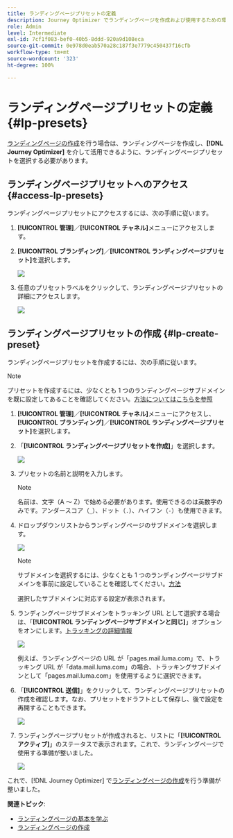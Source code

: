```yaml
---
title: ランディングページプリセットの定義
description: Journey Optimizer でランディングページを作成および使用するための環境を設定する方法を説明します。
role: Admin
level: Intermediate
exl-id: 7cf1f083-bef0-40b5-8ddd-920a9d108eca
source-git-commit: 0e978d0eab570a28c187f3e7779c450437f16cfb
workflow-type: tm+mt
source-wordcount: '323'
ht-degree: 100%

---
```


# ランディングページプリセットの定義 {#lp-presets}

[ランディングページの作成](../landing-pages/create-lp.md#create-a-lp)を行う場合は、ランディングページを作成し、**[!DNL Journey Optimizer]** を介して活用できるように、ランディングページプリセットを選択する必要があります。

## ランディングページプリセットへのアクセス {#access-lp-presets}

ランディングページプリセットにアクセスするには、次の手順に従います。

1. **[!UICONTROL 管理]**／**[!UICONTROL チャネル]**&#x200B;メニューにアクセスします。

1. **[!UICONTROL ブランディング]**／**[!UICONTROL ランディングページプリセット]**&#x200B;を選択します。

   ![](assets/lp_presets-access.png)

1. 任意のプリセットラベルをクリックして、ランディングページプリセットの詳細にアクセスします。

   ![](assets/lp_preset-details.png)

## ランディングページプリセットの作成 {#lp-create-preset}

ランディングページプリセットを作成するには、次の手順に従います。

>[!NOTE]
>
>プリセットを作成するには、少なくとも 1 つのランディングページサブドメインを既に設定してあることを確認してください。[方法についてはこちらを参照](lp-subdomains.md)

1. **[!UICONTROL 管理]**／**[!UICONTROL チャネル]**&#x200B;メニューにアクセスし、**[!UICONTROL ブランディング]**／**[!UICONTROL ランディングページプリセット]**&#x200B;を選択します。

1. 「**[!UICONTROL ランディングページプリセットを作成]**」を選択します。

   ![](assets/lp_create-preset-temp.png)

1. プリセットの名前と説明を入力します。

   >[!NOTE]
   >
   > 名前は、文字（A ～ Z）で始める必要があります。使用できるのは英数字のみです。アンダースコア（`_`）、ドット（`.`）、ハイフン（`-`）も使用できます。

1. ドロップダウンリストからランディングページのサブドメインを選択します。

   ![](assets/lp_preset-subdomain.png)

   >[!NOTE]
   >
   >サブドメインを選択するには、少なくとも 1 つのランディングページサブドメインを事前に設定していることを確認してください。[方法](#lp-subdomains)

   選択したサブドメインに対応する設定が表示されます。

1. ランディングページサブドメインをトラッキング URL として選択する場合は、「**[!UICONTROL ランディングページサブドメインと同じ]**」オプションをオンにします。[トラッキングの詳細情報](../design/message-tracking.md)

   ![](assets/lp_preset-subdomain-settings-same.png)

   例えば、ランディングページの URL が「pages.mail.luma.com」で、トラッキング URL が「data.mail.luma.com」の場合、トラッキングサブドメインとして「pages.mail.luma.com」を使用するように選択できます。

1. 「**[!UICONTROL 送信]**」をクリックして、ランディングページプリセットの作成を確認します。なお、プリセットをドラフトとして保存し、後で設定を再開することもできます。

   ![](assets/lp_preset-subdomain-settings-submit.png)

1. ランディングページプリセットが作成されると、リストに「**[!UICONTROL アクティブ]**」のステータスで表示されます。これで、ランディングページで使用する準備が整いました。

   ![](assets/lp-preset-active-temp.png)

これで、[!DNL Journey Optimizer] で[ランディングページの作成](../landing-pages/create-lp.md)を行う準備が整いました。
<!--
>[!NOTE]
>
>Learn how to create channel surfaces for push notifications and emails in [this section](message-presets.md).-->

**関連トピック**:

* [ランディングページの基本を学ぶ](../landing-pages/get-started-lp.md)
* [ランディングページの作成](../landing-pages/create-lp.md#create-a-lp)
